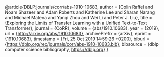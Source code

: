 @article{DBLP:journals/corr/abs-1910-10683,
  author    = {Colin Raffel and
               Noam Shazeer and
               Adam Roberts and
               Katherine Lee and
               Sharan Narang and
               Michael Matena and
               Yanqi Zhou and
               Wei Li and
               Peter J. Liu},
  title     = {Exploring the Limits of Transfer Learning with a Unified Text-to-Text
               Transformer},
  journal   = {CoRR},
  volume    = {abs/1910.10683},
  year      = {2019},
  url       = {http://arxiv.org/abs/1910.10683},
  archivePrefix = {arXiv},
  eprint    = {1910.10683},
  timestamp = {Fri, 25 Oct 2019 14:59:26 +0200},
  biburl    = {https://dblp.org/rec/journals/corr/abs-1910-10683.bib},
  bibsource = {dblp computer science bibliography, https://dblp.org}
}